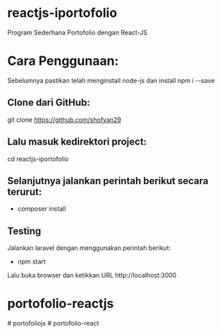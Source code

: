 # reactjs-iportofolio
Program Sederhana Portofolio dengan React-JS

# Cara Penggunaan:
Sebelumnya pastikan telah menginstall node-js dan install npm i --save

## Clone dari GitHub:
git clone https://github.com/shofyan29

## Lalu masuk kedirektori project:
cd reactjs-iportofolio

## Selanjutnya jalankan perintah berikut secara terurut:
- composer install

## Testing
Jalankan laravel dengan menggunakan perintah berikut:
- npm start

Lalu buka browser dan ketikkan URL http://localhost:3000
# portofolio-reactjs
#   p o r t o f o l i o j s  
 # portofolio-react

